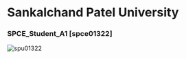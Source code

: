 # Sankalchand Patel University
<h3 align="left">SPCE_Student_A1 [spce01322]</h3>  

![spu01322](https://user-images.githubusercontent.com/98050834/156131325-31b35458-238f-4f05-bd63-34fbe459d253.png)
